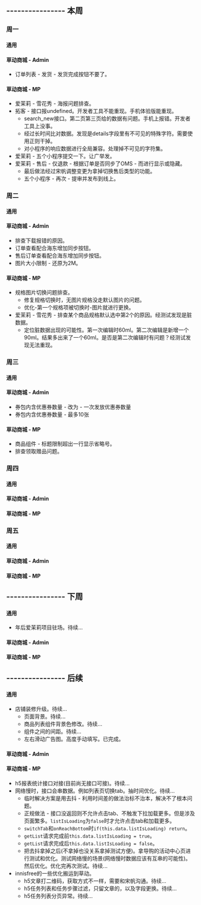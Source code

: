 ## ---------------- 本周

### 周一
#### 通用
#### 草动商城 - Admin
* 订单列表 - 发货 - 发货完成按钮不要了。
#### 草动商城 - MP
* 爱茉莉 - 雪花秀 - 海报问题排查。
* 拓客 - 接口报undefined。开发者工具不能重现。手机体验版能重现。
  - search_new接口。第二页第三页给的数据有问题。手机上报错。开发者工具上没事。
  - 经过长时间比对数据。发现是details字段里有不可见的特殊字符。需要使用正则干掉。
  - 对小程序的响应数据进行全局兼容。处理掉不可见的字符集。
* 爱茉莉 - 五个小程序提交一下。让广举发。
* 爱茉莉 - 售后 - 仅退款 - 根据订单是否同步了OMS - 而进行显示或隐藏。
  - 最后做法经过宋帆调整变更为拿掉切换售后类型的功能。
  - 五个小程序 - 再次 - 提审并发布到线上。

### 周二
#### 通用
#### 草动商城 - Admin
* 排查下载报错的原因。
* 订单查看配合海东增加同步按钮。
* 售后订单查看配合海东增加同步按钮。
* 图片大小限制 - 还原为2M。
#### 草动商城 - MP
* 规格图片切换问题排查。
  - 修复规格切换时，无图片规格没走默认图片的问题。
  - 优化-第一个规格项被切换时-图片就进行更换。
* 爱茉莉 - 雪花秀 - 排查某个商品规格默认选中第2个的原因。经测试发现是脏数据。
  - 定位脏数据出现的可能性。第一次编辑时60ml。第二次编辑是新增一个90ml。结果多出来了一个60ml。是否是第二次编辑时有问题？经测试发现无法重现。

### 周三
#### 通用
#### 草动商城 - Admin
* 券包内含优惠券数量 - 改为 - 一次发放优惠券数量
* 券包内含优惠券数量 - 最多10张
#### 草动商城 - MP
* 商品组件 - 标题限制超出一行显示省略号。
* 排查领取赠品问题。

### 周四
#### 通用
#### 草动商城 - Admin
#### 草动商城 - MP

### 周五
#### 通用
#### 草动商城 - Admin
#### 草动商城 - MP

## ---------------- 下周
#### 通用
* 年后爱茉莉项目驻场。待续...
#### 草动商城 - Admin
#### 草动商城 - MP

## ---------------- 后续
#### 通用
* 店铺装修升级。待续...
  - 页面背景。待续...
  - 商品列表组件背景色修改。待续...
  - 组件之间的间距。待续...
  - 左右滑动广告图。高度手动填写。已完成。
#### 草动商城 - Admin
#### 草动商城 - MP
* h5报表统计接口对接(目前尚无接口可接)。待续...
* 网络慢时，接口会串数据。例如列表页切换tab。抽时间优化。待续...
  - 临时解决方案是用去抖 - 利用时间差的做法治标不治本，解决不了根本问题。
  - 正规做法 - 接口没返回则不允许点击tab、不触发下拉加载更多。但是涉及页面繁多。`listIsLoading`为`false`时才允许点击tab和加载更多。
  - `switchTab`和`onReachBottom`时`if(this.data.listIsLoading) return`。
  - `getList`请求完成前`this.data.listIsLoading = true`。
  - `getList`请求完成后`this.data.listIsLoading = false`。
  - 把去抖拿掉之后(不拿掉也没关系拿掉测试方便)。拿导购的活动中心页进行测试和优化。测试网络慢的场景(网络慢时数据应该有互串的可能性)。然后优化。优化完再次测试。待续...
* innisfree的一些优化搬运到草动。
  - h5文章打二维码，获取方式不一样，需要和宋帆沟通。待续...
  - h5任务列表和任务步骤过滤，只留文章的，以及字段更换。待续...
  - h5任务列表分页异常。待续...
